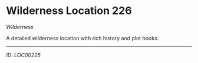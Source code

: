 # Wilderness Location 226

*Wilderness*

A detailed wilderness location with rich history and plot hooks.

---
*ID: LOC00225*
